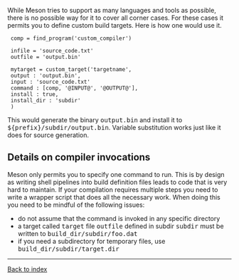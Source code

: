 While Meson tries to support as many languages and tools as possible, there is no possible way for it to cover all corner cases. For these cases it permits you to define custom build targets. Here is how one would use it.

     comp = find_program('custom_compiler')
     
     infile = 'source_code.txt'
     outfile = 'output.bin'
     
     mytarget = custom_target('targetname',
     output : 'output.bin',
     input : 'source_code.txt'
     command : [comp, '@INPUT@', '@OUTPUT@'],
     install : true,
     install_dir : 'subdir'
     )

This would generate the binary <tt>output.bin</tt> and install it to <tt>${prefix}/subdir/output.bin</tt>. Variable substitution works just like it does for source generation. 

## Details on compiler invocations ##

Meson only permits you to specify one command to run. This is by design as writing shell pipelines into build definition files leads to code that is very hard to maintain. If your compilation requires multiple steps you need to write a wrapper script that does all the necessary work. When doing this you need to be mindful of the following issues:

* do not assume that the command is invoked in any specific directory
* a target called <tt>target</tt> file <tt>outfile</tt> defined in subdir <tt>subdir</tt> must be written to <tt>build_dir/subdir/foo.dat</tt>
* if you need a subdirectory for temporary files, use <tt>build_dir/subdir/target.dir</tt>

---

[Back to index](Manual)
